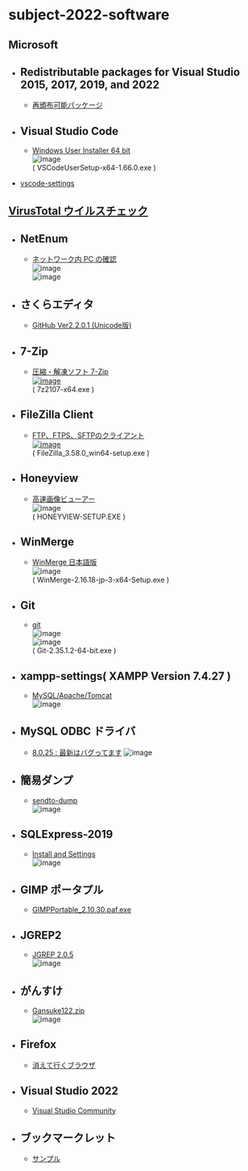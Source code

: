 # subject-2022-software

## Microsoft

- ## Redistributable packages for Visual Studio 2015, 2017, 2019, and 2022
  - [再頒布可能パッケージ](https://docs.microsoft.com/en-us/cpp/windows/latest-supported-vc-redist?view=msvc-170)

- ## Visual Studio Code
  - [Windows User Installer	64 bit](https://code.visualstudio.com/download)\
![image](https://user-images.githubusercontent.com/1501327/160964204-b7ea595e-a263-4854-b30a-b33ad5c278a8.png)\
( VSCodeUserSetup-x64-1.66.0.exe )
- [vscode-settings](https://github.com/winofsql/vscode-settings)

## [VirusTotal ウイルスチェック](https://www.virustotal.com/gui/home/upload)

- ## NetEnum
  - [ネットワーク内 PC の確認](https://forest.watch.impress.co.jp/library/software/netenum/)\
![image](https://user-images.githubusercontent.com/1501327/162853928-f7016f0d-00f8-4306-bb22-72cf79df9efd.png)\
![image](https://user-images.githubusercontent.com/1501327/162853965-9340bbcb-600a-45ff-8307-2433c27e649c.png)

- ## さくらエディタ
  - [GitHub Ver2.2.0.1 (Unicode版)](https://github.com/sakura-editor/sakura/releases/tag/v2.2.0.1)

- ## 7-Zip
  - [圧縮・解凍ソフト 7-Zip\
 ![image](https://user-images.githubusercontent.com/1501327/157354191-7317e851-5223-442d-93f5-4207d36b4ef4.png)](https://sevenzip.osdn.jp/)\
 ( 7z2107-x64.exe )

- ## FileZilla Client
  - [FTP、FTPS、SFTPのクライアント\
![image](https://user-images.githubusercontent.com/1501327/157356406-cb368674-ea88-4d66-8bd7-e95b2e120197.png)](https://filezilla-project.org/download.php?show_all=1)\
( FileZilla_3.58.0_win64-setup.exe )

- ## Honeyview
  - [高速画像ビューアー](https://jp.bandisoft.com/honeyview/)\
![image](https://user-images.githubusercontent.com/1501327/160962896-d1924423-4fd3-4909-8946-fc683bfef17d.png)\
( HONEYVIEW-SETUP.EXE )

- ## WinMerge
  - [WinMerge 日本語版](https://winmergejp.bitbucket.io/)\
![image](https://user-images.githubusercontent.com/1501327/160963908-603001d7-65be-464f-8d64-53bb3e07fcbe.png)\
( WinMerge-2.16.18-jp-3-x64-Setup.exe )

- ## Git
  - [git](https://git-scm.com/)\
![image](https://user-images.githubusercontent.com/1501327/160964782-4c7591c8-bcb9-425c-8d5f-20d2c83f21f0.png)\
![image](https://user-images.githubusercontent.com/1501327/160964927-77f76f0b-6140-4ed1-afe6-7986a16bc497.png)\
( Git-2.35.1.2-64-bit.exe )

- ## xampp-settings( XAMPP Version 7.4.27 )
  - [MySQL/Apache/Tomcat](https://github.com/winofsql/xampp-settings)\
![image](https://user-images.githubusercontent.com/1501327/162855040-3adc229d-892c-491b-9844-edeadc93415d.png)


- ## MySQL ODBC ドライバ
  - [8.0.25 : 最新はバグってます](https://downloads.mysql.com/archives/c-odbc/)
![image](https://user-images.githubusercontent.com/1501327/162852174-6c2773e4-327e-4f9a-aed9-14f106c73a76.png)

- ## 簡易ダンプ
  - [sendto-dump](https://github.com/winofsql/sendto-dump)\
![image](https://user-images.githubusercontent.com/1501327/162853097-c5ded74f-14ca-4aad-9f48-ac6931f76151.png)

- ## SQLExpress-2019
  - [Install and Settings](https://github.com/winofsql/SQLExpress-2019)\
![image](https://user-images.githubusercontent.com/1501327/162854562-6b88b0cd-4326-45ba-a66c-df63fd84e6e6.png)

- ## GIMP ポータプル
  - [GIMPPortable_2.10.30.paf.exe](https://sourceforge.net/projects/portableapps/files/GIMP%20Portable/)

- ## JGREP2
  - [JGREP 2.0.5](http://www.hi-ho.ne.jp/jun_miura/jgrep.htm)\
![image](https://user-images.githubusercontent.com/1501327/162939330-fda21595-538f-40b0-a293-a21d21105d5a.png)


- ## がんすけ
  - [Gansuke122.zip](http://www.gansuke.com/download.htm)\
![image](https://user-images.githubusercontent.com/1501327/162938866-aad3d662-5250-4e31-91b2-e6f26f05b4f5.png)

- ## Firefox
  - [消えて行くブラウザ](https://www.mozilla.org/ja/firefox/new/)

- ## Visual Studio 2022
  - [Visual Studio Community](https://visualstudio.microsoft.com/ja/vs/whatsnew/)


- ## ブックマークレット
  - [サンプル](https://github.com/winofsql/js-bookmarklet-sample)

